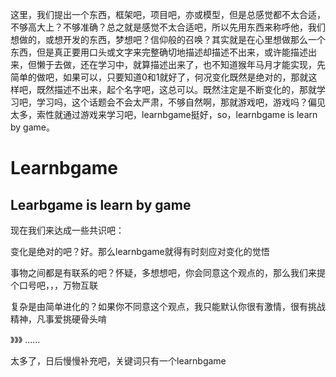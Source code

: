  这里，我们提出一个东西，框架吧，项目吧，亦或模型，但是总感觉都不太合适，不够高大上？不够准确？总之就是感觉不太合适吧，所以先用东西来称呼他，我们想做的，或想开发的东西，梦想吧？信仰般的召唤？其实就是在心里想做那么一个东西，但是真正要用口头或文字来完整确切地描述却描述不出来，或许能描述出来，但懒于去做，还在学习中，就算描述出来了，也不知道猴年马月才能实现，先简单的做吧，如果可以，只要知道0和1就好了，何况变化既然是绝对的，那就这样吧，既然描述不出来，起个名字吧，这总可以。既然注定是不断变化的，那就学习吧，学习吗，这个话题会不会太严肃，不够自然啊，那就游戏吧，游戏吗？偏见太多，索性就通过游戏来学习吧，learnbgame挺好，so，learnbgame is learn by game。


# Learnbgame
## Learbgame is learn by game

现在我们来达成一些共识吧：

变化是绝对的吧？好。那么learnbgame就得有时刻应对变化的觉悟

事物之间都是有联系的吧？怀疑，多想想吧，你会同意这个观点的，那么我们来提个口号吧，，，万物互联

复杂是由简单进化的？如果你不同意这个观点，我只能默认你很有激情，很有挑战精神，凡事爱挑硬骨头啃

》》》 
......

太多了，日后慢慢补充吧，关键词只有一个learnbgame





